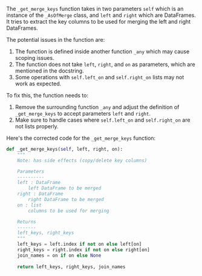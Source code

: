 The `_get_merge_keys` function takes in two parameters `self` which is an instance of the `_AsOfMerge` class, and `left` and `right` which are DataFrames. It tries to extract the key columns to be used for merging the left and right DataFrames.

The potential issues in the function are:
1. The function is defined inside another function `_any` which may cause scoping issues.
2. The function does not take `left`, `right`, and `on` as parameters, which are mentioned in the docstring.
3. Some operations with `self.left_on` and `self.right_on` lists may not work as expected.

To fix this, the function needs to:
1. Remove the surrounding function `_any` and adjust the definition of `_get_merge_keys` to accept parameters `left` and `right`.
2. Make sure to handle cases where `self.left_on` and `self.right_on` are not lists properly.

Here's the corrected code for the `_get_merge_keys` function:

```python
def _get_merge_keys(self, left, right, on):
    """
    Note: has side effects (copy/delete key columns)

    Parameters
    ----------
    left : DataFrame
        left DataFrame to be merged
    right : DataFrame
        right DataFrame to be merged
    on : list
        columns to be used for merging

    Returns
    -------
    left_keys, right_keys
    """
    left_keys = left.index if not on else left[on]
    right_keys = right.index if not on else right[on]
    join_names = on if on else None
    
    return left_keys, right_keys, join_names
```